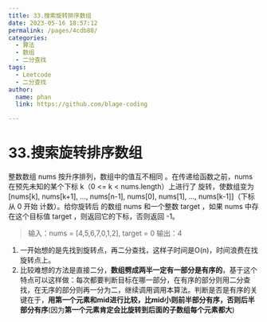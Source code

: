```yaml
---
title: 33.搜索旋转排序数组
date: 2023-05-16 18:57:12
permalink: /pages/4cdb88/
categories: 
  - 算法
  - 数组
  - 二分查找
tags: 
  - Leetcode
  - 二分查找
author: 
  name: phan
  link: https://github.com/blage-coding

---
```

# 33.搜索旋转排序数组

整数数组 nums 按升序排列，数组中的值互不相同 。在传递给函数之前，nums 在预先未知的某个下标 k（0 <= k < nums.length）上进行了 旋转，使数组变为 [nums[k], nums[k+1], ..., nums[n-1], nums[0], nums[1], ..., nums[k-1]]（下标 从 0 开始 计数）。给你旋转后 的数组 nums 和一个整数 target ，如果 nums 中存在这个目标值 target ，则返回它的下标，否则返回 -1。

> 输入：nums = [4,5,6,7,0,1,2], target = 0
> 输出：4

1. 一开始想的是先找到旋转点，再二分查找，这样子时间是O(n)，时间浪费在找旋转点上。
2. 比较难想的方法是直接二分，**数组劈成两半一定有一部分是有序的**，基于这个特点可以这样做：每次都要判断目标在哪一部分，在有序的部分则用二分查找，在无序的部分则再一分为二，继续调用调用本算法。判断是否是有序的关键在于，**用第一个元素和mid进行比较，比mid小则前半部分有序，否则后半部分有序**(因为**第一个元素肯定会比旋转到后面的子数组每个元素都大**)